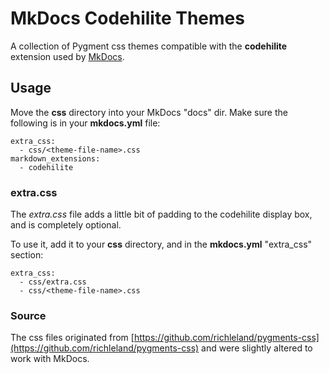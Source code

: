 # MkDocs Codehilite Themes

A collection of Pygment css themes compatible with the __codehilite__ extension used by [MkDocs](http://www.mkdocs.org/).

## Usage

Move the __css__ directory into your MkDocs "docs" dir. Make sure the following is in your __mkdocs.yml__ file:

```
extra_css:
  - css/<theme-file-name>.css
markdown_extensions:
  - codehilite
```

### extra.css

The _extra.css_ file adds a little bit of padding to the codehilite display box, and is completely optional.

To use it, add it to your __css__ directory, and in the __mkdocs.yml__ "extra_css" section:

```
extra_css:
  - css/extra.css
  - css/<theme-file-name>.css
```

### Source

The css files originated from [https://github.com/richleland/pygments-css](https://github.com/richleland/pygments-css) and were slightly altered to work with MkDocs.